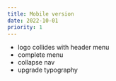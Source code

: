 ```yaml
---
title: Mobile version
date: 2022-10-01
priority: 1
---
```


* logo collides with header menu
* complete menu
* collapse nav
* upgrade typography